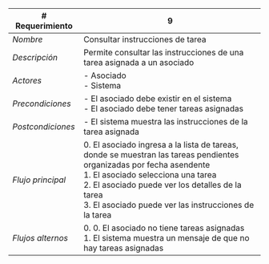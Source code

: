 |# Requerimiento|9 |
|-|-|
| *Nombre*|Consultar instrucciones de tarea
| *Descripción*| Permite consultar las instrucciones de una tarea asignada a un asociado |
|*Actores*| - Asociado<br> - Sistema
|*Precondiciones*| - El asociado debe existir en el sistema<br> - El asociado debe tener tareas asignadas
|*Postcondiciones*| - El sistema muestra las instrucciones de la tarea asignada
|*Flujo principal*|0.  El asociado ingresa a la lista de tareas, donde se muestran las tareas pendientes organizadas por fecha asendente<br>1.  El asociado selecciona una tarea<br>2.  El asociado puede ver los detalles de la tarea<br>3.  El asociado puede ver las instrucciones de la tarea
|*Flujos alternos*|0.  0. El asociado no tiene tareas asignadas<br>1. El sistema muestra un mensaje de que no hay tareas asignadas
